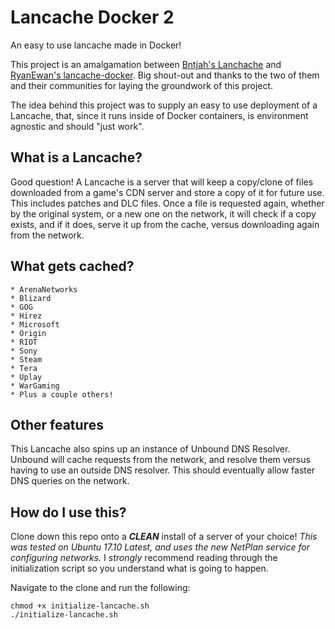 # Lancache Docker 2
An easy to use lancache made in Docker!

This project is an amalgamation between [Bntjah's Lanchache](https://github.com/bntjah/lancache) and [RyanEwan's lancache-docker](https://github.com/RyanEwen/lan-cache-docker). Big shout-out and thanks to the two of them and their communities for laying the groundwork of this project.

The idea behind this project was to supply an easy to use deployment of a Lancache, that, since it runs inside of Docker containers, is environment agnostic and should "just work".

## What is a Lancache?
Good question! A Lancache is a server that will keep a copy/clone of files downloaded from a game's CDN server and store a copy of it for future use. This includes patches and DLC files. Once a file is requested again, whether by the original system, or a new one on the network, it will check if a copy exists, and if it does, serve it up from the cache, versus downloading again from the network.

## What gets cached?
    * ArenaNetworks
    * Blizard
    * GOG
    * Hirez
    * Microsoft
    * Origin
    * RIOT
    * Sony
    * Steam
    * Tera
    * Uplay
    * WarGaming
    * Plus a couple others!

## Other features
This Lancache also spins up an instance of Unbound DNS Resolver. Unbound will cache requests from the network, and resolve them versus having to use an outside DNS resolver. This should eventually allow faster DNS queries on the network.

## How do I use this?
Clone down this repo onto a ***CLEAN*** install of a server of your choice! _This was tested on Ubuntu 17.10 Latest, and uses the new NetPlan service for configuring networks._
I _strongly_ recommend reading through the initialization script so you understand what is going to happen.

Navigate to the clone and run the following:
```
chmod +x initialize-lancache.sh
./initialize-lancache.sh
```
